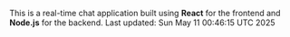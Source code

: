 This is a real-time chat application built using **React** for the frontend and **Node.js** for the backend.
Last updated: Sun May 11 00:46:15 UTC 2025
